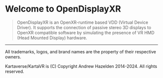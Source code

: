 # Welcome to OpenDisplayXR

> OpenDisplayXR is an OpenXR-runtime based VDD (Virtual Device Driver). It supports the connection of passive stereo 3D displays to OpenXR compatible software by simulating the presence of VR HMD (Head Mounted Display) hardware.

-------------------------

All trademarks, logos, and brand names are the property of their respective owners.

Kartaverse/KartaVR is (C) Copyright Andrew Hazelden 2014-2024. All rights reserved.
